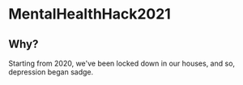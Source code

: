 # MentalHealthHack2021
## Why?
Starting from 2020, we've been locked down in our houses, and so, depression began sadge.